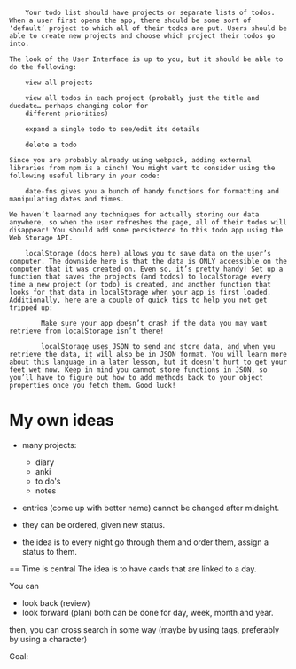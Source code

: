         Your todo list should have projects or separate lists of todos. When a user first opens the app, there should be some sort of ‘default’ project to which all of their todos are put. Users should be able to create new projects and choose which project their todos go into.

    The look of the User Interface is up to you, but it should be able to do the following:

        view all projects

        view all todos in each project (probably just the title and duedate… perhaps changing color for
        different priorities)

        expand a single todo to see/edit its details

        delete a todo

    Since you are probably already using webpack, adding external libraries from npm is a cinch! You might want to consider using the following useful library in your code:

        date-fns gives you a bunch of handy functions for formatting and manipulating dates and times.

    We haven’t learned any techniques for actually storing our data anywhere, so when the user refreshes the page, all of their todos will disappear! You should add some persistence to this todo app using the Web Storage API.

        localStorage (docs here) allows you to save data on the user’s computer. The downside here is that the data is ONLY accessible on the computer that it was created on. Even so, it’s pretty handy! Set up a function that saves the projects (and todos) to localStorage every time a new project (or todo) is created, and another function that looks for that data in localStorage when your app is first loaded. Additionally, here are a couple of quick tips to help you not get tripped up:

            Make sure your app doesn’t crash if the data you may want retrieve from localStorage isn’t there!

            localStorage uses JSON to send and store data, and when you retrieve the data, it will also be in JSON format. You will learn more about this language in a later lesson, but it doesn’t hurt to get your feet wet now. Keep in mind you cannot store functions in JSON, so you’ll have to figure out how to add methods back to your object properties once you fetch them. Good luck!

# My own ideas

-   many projects:

    -   diary
    -   anki
    -   to do's
    -   notes

-   entries (come up with better name) cannot be changed after midnight.
-   they can be ordered, given new status.
-   the idea is to every night go through them and order them, assign a status to them.

==
Time is central
The idea is to have cards that are linked to a day.

You can

-   look back (review)
-   look forward (plan)
    both can be done for day, week, month and year.

then, you can cross search in some way (maybe by using tags, preferably by using a character)

Goal:
